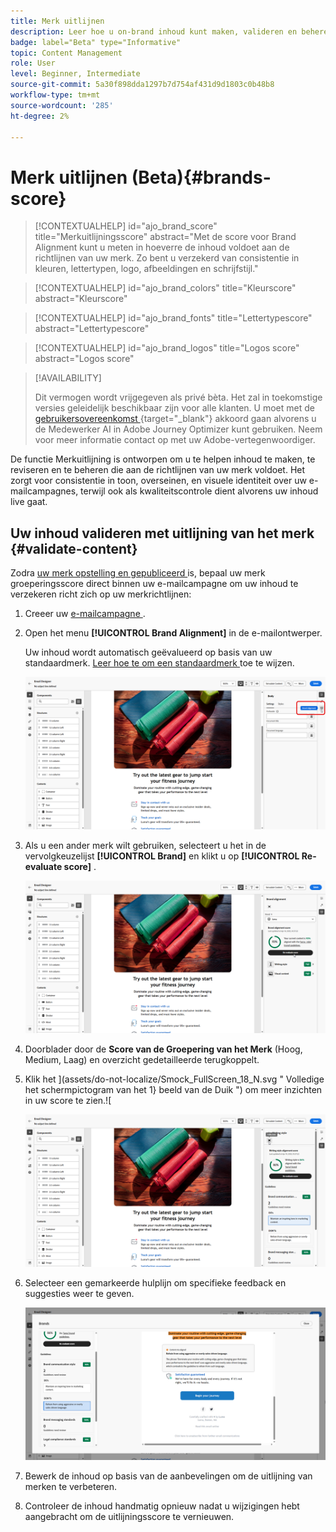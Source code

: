 ```yaml
---
title: Merk uitlijnen
description: Leer hoe u on-brand inhoud kunt maken, valideren en beheren met de score van uw merk.
badge: label="Beta" type="Informative"
topic: Content Management
role: User
level: Beginner, Intermediate
source-git-commit: 5a30f898dda1297b7d754af431d9d1803c0b48b8
workflow-type: tm+mt
source-wordcount: '285'
ht-degree: 2%

---
```


# Merk uitlijnen (Beta){#brands-score}

>[!CONTEXTUALHELP]
>id="ajo_brand_score"
>title="Merkuitlijningsscore"
>abstract="Met de score voor Brand Alignment kunt u meten in hoeverre de inhoud voldoet aan de richtlijnen van uw merk. Zo bent u verzekerd van consistentie in kleuren, lettertypen, logo, afbeeldingen en schrijfstijl."

>[!CONTEXTUALHELP]
>id="ajo_brand_colors"
>title="Kleurscore"
>abstract="Kleurscore"

>[!CONTEXTUALHELP]
>id="ajo_brand_fonts"
>title="Lettertypescore"
>abstract="Lettertypescore"

>[!CONTEXTUALHELP]
>id="ajo_brand_logos"
>title="Logos score"
>abstract="Logos score"

>[!AVAILABILITY]
>
>Dit vermogen wordt vrijgegeven als privé bèta. Het zal in toekomstige versies geleidelijk beschikbaar zijn voor alle klanten.
>U moet met de [ gebruikersovereenkomst ](https://www.adobe.com/legal/licenses-terms/adobe-dx-gen-ai-user-guidelines.html){target="_blank"} akkoord gaan alvorens u de Medewerker AI in Adobe Journey Optimizer kunt gebruiken. Neem voor meer informatie contact op met uw Adobe-vertegenwoordiger.

De functie Merkuitlijning is ontworpen om u te helpen inhoud te maken, te reviseren en te beheren die aan de richtlijnen van uw merk voldoet. Het zorgt voor consistentie in toon, overseinen, en visuele identiteit over uw e-mailcampagnes, terwijl ook als kwaliteitscontrole dient alvorens uw inhoud live gaat.

## Uw inhoud valideren met uitlijning van het merk {#validate-content}

Zodra [ uw merk opstelling en gepubliceerd ](brands.md) is, bepaal uw merk groeperingsscore direct binnen uw e-mailcampagne om uw inhoud te verzekeren richt zich op uw merkrichtlijnen:

1. Creeer uw [ e-mailcampagne ](../campaigns/create-campaign.md).

1. Open het menu **[!UICONTROL Brand Alignment]** in de e-mailontwerper.

   Uw inhoud wordt automatisch geëvalueerd op basis van uw standaardmerk. [ Leer hoe te om een standaardmerk ](brands.md) toe te wijzen.

   ![](assets/brand-score-1.png)

1. Als u een ander merk wilt gebruiken, selecteert u het in de vervolgkeuzelijst **[!UICONTROL Brand]** en klikt u op **[!UICONTROL Re-evaluate score]** .

   ![](assets/brand-score-2.png)

1. Doorblader door de **Score van de Groepering van het Merk** (Hoog, Medium, Laag) en overzicht gedetailleerde terugkoppelt.

1. Klik het ](assets/do-not-localize/Smock_FullScreen_18_N.svg " Volledige het schermpictogram van het 1} beeld van de Duik ") om meer inzichten in uw score te zien.![

   ![](assets/brand-score-3.png)

1. Selecteer een gemarkeerde hulplijn om specifieke feedback en suggesties weer te geven.

   ![](assets/brand-score-4.png)

1. Bewerk de inhoud op basis van de aanbevelingen om de uitlijning van merken te verbeteren.

1. Controleer de inhoud handmatig opnieuw nadat u wijzigingen hebt aangebracht om de uitlijningsscore te vernieuwen.
